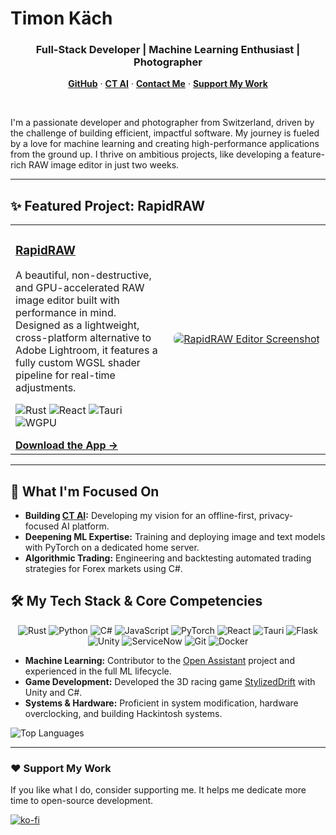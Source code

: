 # Timon Käch
<h3 align="center">Full-Stack Developer | Machine Learning Enthusiast | Photographer</h3>

<p align="center">
  <a href="https://github.com/CyberTimon"><strong>GitHub</strong></a> ·
  <a href="https://www.ct-ai.ch/"><strong>CT AI</strong></a> ·
  <a href="mailto:timon@cybertimon.ch"><strong>Contact Me</strong></a> ·
  <a href="https://ko-fi.com/cybertimon"><strong>Support My Work</strong></a>
</p>

<br>

I'm a passionate developer and photographer from Switzerland, driven by the challenge of building efficient, impactful software. My journey is fueled by a love for machine learning and creating high-performance applications from the ground up. I thrive on ambitious projects, like developing a feature-rich RAW image editor in just two weeks.

---

## ✨ Featured Project: RapidRAW

<table>
  <tr>
    <td valign="top">
      <h3><a href="https://github.com/CyberTimon/RapidRAW">RapidRAW</a></h3>
      <p>A beautiful, non-destructive, and GPU-accelerated RAW image editor built with performance in mind. Designed as a lightweight, cross-platform alternative to Adobe Lightroom, it features a fully custom WGSL shader pipeline for real-time adjustments.</p>
      <p>
        <img src="https://img.shields.io/badge/rust-%23000000.svg?style=for-the-badge&logo=rust&logoColor=white" alt="Rust"/>
        <img src="https://img.shields.io/badge/react-%2320232a.svg?style=for-the-badge&logo=react&logoColor=%2361DAFB" alt="React"/>
        <img src="https://img.shields.io/badge/Tauri-24C8DB?style=for-the-badge&logo=tauri&logoColor=white" alt="Tauri"/>
        <img src="https://img.shields.io/badge/wgpu-8A2BE2?style=for-the-badge&logo=rust&logoColor=white" alt="WGPU"/>
      </p>
      <a href="https://github.com/CyberTimon/RapidRAW/releases"><strong>Download the App →</strong></a>
    </td>
    <td width="50%" align="center">
      <a href="https://github.com/CyberTimon/RapidRAW">
        <img src="https://raw.githubusercontent.com/CyberTimon/RapidRAW/main/.github/assets/editor.png" alt="RapidRAW Editor Screenshot" style="max-width: 100%; border-radius: 8px;">
      </a>
    </td>
  </tr>
</table>

---

## 🚀 What I'm Focused On

- **Building [CT AI](https://www.ct-ai.ch/):** Developing my vision for an offline-first, privacy-focused AI platform.
- **Deepening ML Expertise:** Training and deploying image and text models with PyTorch on a dedicated home server.
- **Algorithmic Trading:** Engineering and backtesting automated trading strategies for Forex markets using C#.

## 🛠️ My Tech Stack & Core Competencies

<p align="center">
  <!-- Languages -->
  <img src="https://img.shields.io/badge/Rust-000000?style=for-the-badge&logo=rust&logoColor=white" alt="Rust"/>
  <img src="https://img.shields.io/badge/Python-3776AB?style=for-the-badge&logo=python&logoColor=white" alt="Python"/>
  <img src="https://img.shields.io/badge/C%23-239120?style=for-the-badge&logo=c-sharp&logoColor=white" alt="C#"/>
  <img src="https://img.shields.io/badge/JavaScript-F7DF1E?style=for-the-badge&logo=javascript&logoColor=black" alt="JavaScript"/>
  <!-- Frameworks & Platforms -->
  <img src="https://img.shields.io/badge/PyTorch-EE4C2C?style=for-the-badge&logo=pytorch&logoColor=white" alt="PyTorch"/>
  <img src="https://img.shields.io/badge/React-20232A?style=for-the-badge&logo=react&logoColor=61DAFB" alt="React"/>
  <img src="https://img.shields.io/badge/Tauri-24C8DB?style=for-the-badge&logo=tauri&logoColor=white" alt="Tauri"/>
  <img src="https://img.shields.io/badge/Flask-000000?style=for-the-badge&logo=flask&logoColor=white" alt="Flask"/>
  <img src="https://img.shields.io/badge/Unity-100000?style=for-the-badge&logo=unity&logoColor=white" alt="Unity"/>
  <img src="https://img.shields.io/badge/ServiceNow-569732?style=for-the-badge&logo=servicenow&logoColor=white" alt="ServiceNow"/>
  <!-- Tools & Other -->
  <img src="https://img.shields.io/badge/Git-F05032?style=for-the-badge&logo=git&logoColor=white" alt="Git"/>
  <img src="https://img.shields.io/badge/Docker-2496ED?style=for-the-badge&logo=docker&logoColor=white" alt="Docker"/>
</p>

- **Machine Learning:** Contributor to the [Open Assistant](https://open-assistant.io/) project and experienced in the full ML lifecycle.
- **Game Development:** Developed the 3D racing game [StylizedDrift](https://cybertimon.ch/stylizeddrift/) with Unity and C#.
- **Systems & Hardware:** Proficient in system modification, hardware overclocking, and building Hackintosh systems.

<p align="left">
  <img src="https://github-readme-stats.vercel.app/api/top-langs/?username=cybertimon&layout=compact&theme=tokyonight&hide_border=true&langs_count=8" alt="Top Languages" />
</p>

---

### ❤️ Support My Work

If you like what I do, consider supporting me. It helps me dedicate more time to open-source development.

[![ko-fi](https://ko-fi.com/img/githubbutton_sm.svg)](https://ko-fi.com/cybertimon)
